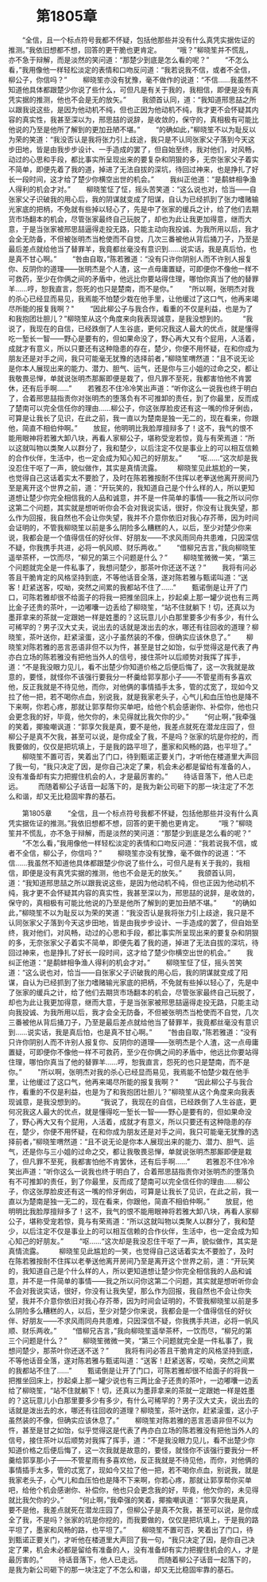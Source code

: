 # 　　第1805章 
　　“全信，且一个标点符号我都不怀疑，包括他那些并没有什么真凭实据佐证的推测。”我依旧想都不想，回答的更干脆也更肯定。
　　“哦？”柳晓笙并不慌乱，亦不急于辩解，而是淡然的笑问道：“那楚少到底是怎么看的呢？”
　　“不怎么看，”我用像他一样轻松淡定的表情和口吻反问道：“我若说我不信，或者不全信，柳公子，你信吗？”
　　柳晓笙亦没有犹豫，毫不做作的说道：“不信……我虽然不知道他具体都跟楚少你说了些什么，可但凡是有关于我的，我相信，即便是没有真凭实据的推测，他也不会是无的放矢。”
　　我颌首认同，道：“我知道邢思喆之所以跟我说这些，是因为他动机不纯，但也正因为他动机不纯，我才更不会怀疑其内容的真实性，我甚至深以为，邢思喆的说辞，是收敛的，保守的，真相极有可能比他说的乃至是他所了解到的更加丑陋不堪。”
　　“的确如此，”柳晓笙不以为耻反以为荣的笑道：“我没否认是我将张力引上歧途，我只是不认同张家父子落到今天这步田地，皆是由我步步设计、一手造成的罢了，但自始至终，我对他们，对风畅，动过的心思和手段，都比事实所呈现出来的要复杂和阴狠的多，无奈张家父子着实不简单，即便先着了我的道，掉进了无法自拔的深坑，待回过神来，也是挣扎了好长一段时间，这才给了楚少你横空出世的机会。”
　　我纠正他道：“是鹬蚌相争渔人得利的机会才对。”
　　柳晓笙怔了怔，摇头苦笑道：“这么说也对，恰当——自张家父子识破我的用心后，我的阴谋就变成了阳谋，自认为已经抓到了张力嗜赌输光家底的把柄，不免就有些掉以轻心了，先是中了张家的缓兵之计，给了他们去期货市场翻本的机会，尽管张家最终自己玩脱了，却也为此让我更加得意，继而大意，于是当张家被邢思喆逼得走投无路，只能主动向我投诚、为我所用以后，我才会全无防备，不但被张明杰当枪使而不自觉，几次三番被他从背后捅刀子，乃至是最后差点就给他当了替罪羊，我竟都丝毫没有意识到……说实话，我是真后怕，也是真不甘心啊。”
　　“咎由自取，”陈若雅道：“没有只许你阴别人而不许别人报复你、反阴你的道理——张明杰是个人渣，这一点毋庸置疑，可即便你不像他一样不可救药，至少在你俩之间的矛盾中，他远比你要站得住理，哪怕你真当了他的替罪羊……哼，恕我直言，怨死的也只是楚南，而不是你。”
　　"所以啊，张明杰对我的杀心已经显而易见，我焉能不怕楚少栽在他手里，让他缓过了这口气，他再来竭尽所能的报复我啊？"
　　“因此柳公子与我合作，看重的不仅是利益，也是为了和我抱团壮胆儿？”柳晓笙从这个角度来向我表现诚意，是我没想到的。
　　“我说了，我现在的自信，已经跌倒了人生谷底，更何况我这人最大的优点，就是懂得吃一堑长一智——野心是要有的，但如果命没了，野心再大又有个屁用，人活着，成就才有意义，所以只要还有这种隐患的存在，楚少，你便不用怀疑，在和你成为朋友还是对手之间，我只可能毫无犹豫的选择前者，”柳晓笙喟然道：“且不说无论是你本人展现出来的能力、潜力、胆气、运气，还是你与三小姐的过命之交，都让我敬畏忌惮，单就说张明杰那厮即便是栽了，但凡罪不至死，我都害怕他不肯罢休，还有后手啊……”
　　若雅忍不住冷冷笑出声道：“听你这么一说我也终于明白了，合着邢思喆指责你对张明杰的堕落负有不可推卸的责任，到了你最里，反而成了楚南可以完全信任你的理由……柳公子，你这张厚脸皮还有这一嘴的伶牙俐齿，可算是让我长了见识，在此之前，我一直以为楚南是独一无二的，现在看来，你跟他，简直不相伯仲啊。”
　　放屁，他明明比我脸厚擅辩多了！这不，我气的恨不能用眼神将若雅大卸八块，再看人家柳公子，堪称受宠若惊，竟与有荣焉道：“所以这就叫物以类聚人以群分了，我和楚少，以后注定不仅是事业上的可以相互信赖的合作伙伴，生活中，也一定会成为知心知己的好朋友。”
　　“呕……“这次却是我没忍住干呕了一声，貌似做作，其实是真情流露。
　　柳晓笙见此尴尬的一笑，也觉得自己这话着实太不要脸了，及时在陈若雅按耐不住挥以老拳送他离开房间乃至是离开这个世界之前，道：“开玩笑的，我知道自己是个什么样的人，所以更知道想让楚少你完全相信我的人品和诚意，并不是一件简单的事情——我之所以问你这第二个问题，其实就是想听听你会不会对我说实话，很好，你没有让我失望，那么作为回报，我自然也不会让你失望，我并不介意你依旧对我心存芥蒂，因为时间会证明的，不管我柳晓笙以前是多么阴险多么糟糕的人，以后，至少对楚少你来说，我都会是一个值得信任的好伙伴、好朋友——不求风雨同舟共患难，只因深信不疑，你我携手共进，必将一帆风顺、财乐两收。”
　　“借柳兄吉言，”我向柳晓笙遥举茶杯，一饮而尽，“柳兄的第三个问题是什么？”
　　柳晓笙微微一笑，“第三个问题就完全是一件私事了，我想问楚少，那茶叶你还送不送？”
　　我将有问必答且干脆肯定的风格坚持到底，不等他话音全落，遂对陈若雅与甄诺叫道：“送客！赶紧送客，哎呦，突然之间累的我都站不住了……”
　　甄诺倒是让开了门口，可陈若雅却很不给面子的将我一把推坐回床上，抄起桌上那一罐少说也有三两比金子还贵的茶叶，一边嘟囔一边丢给了柳晓笙，“站不住就躺下！切，还真以为墨菲拿来的茶就一定跟她一样是姓墨的？这玩意儿小白那里要多少有多少，有什么可稀罕的？男子汉大丈夫，说出去的话就是泼出去的水，哪还有往回收的道理？柳晓笙，茶叶送你，赶紧滚蛋，这小子虽然装的不像，但确实应该休息了。”
　　柳晓笙对陈若雅的恶言恶语非但不以为忤，甚至是甘之如饴，似乎觉得这是代表了冉亦白立场的陈若雅没有把他当外人的信号，接住茶叶以后顺势对我挥了挥手，道：“不是我没眼力见儿，看不出楚少你知道价格之后便后悔了，这一次我就是故意的，要怪，就怪你不该强行要我分一杯羹给郭享那小子——不管星雨有多喜欢他，反正我就是不待见他，而你，对他俩的事情插手太多，管的忒宽了，现如今又拉了他一把，若不喝你点血，别说我，就是我家老头子，心气儿和血压怕也是降不下来啊，你若心疼，那就让郭享帮你买单吧，给他个机会感谢你、补偿你，他也只会更念我的好，毕竟，他欠你的，未见得就比我欠你的少。”
　　“何止啊，”我牵强的笑着，揶揄嘲讽道：“郭享欠我是真，要不是他，我差点就死在潜龙庄园了，但柳公子是真不欠我，甚至可以说，是你成全了我，不是吗？张家的坑是你挖的，而我要做的，仅仅是把坑填上，于是我的路平坦了，墨家和风畅的路，也平坦了。”
　　柳晓笙不置可否，笑着出了门口，待到甄诺正要关门，才听他在楼道里大声回了我一句，“我只决定了因，是你自己决定了果，机会未必都是留给有准备的人，没有准备却有实力把握住机会的人，才是最厉害的。”
　　待话音落下，他人已走远。
　　而随着柳公子话音一起落下的，是我为新公司砸下的那一块注定了不怎么和谐，却又无比稳固牢靠的基石。

　　第1805章 
　　“全信，且一个标点符号我都不怀疑，包括他那些并没有什么真凭实据佐证的推测。”我依旧想都不想，回答的更干脆也更肯定。
　　“哦？”柳晓笙并不慌乱，亦不急于辩解，而是淡然的笑问道：“那楚少到底是怎么看的呢？”
　　“不怎么看，”我用像他一样轻松淡定的表情和口吻反问道：“我若说我不信，或者不全信，柳公子，你信吗？”
　　柳晓笙亦没有犹豫，毫不做作的说道：“不信……我虽然不知道他具体都跟楚少你说了些什么，可但凡是有关于我的，我相信，即便是没有真凭实据的推测，他也不会是无的放矢。”
　　我颌首认同，道：“我知道邢思喆之所以跟我说这些，是因为他动机不纯，但也正因为他动机不纯，我才更不会怀疑其内容的真实性，我甚至深以为，邢思喆的说辞，是收敛的，保守的，真相极有可能比他说的乃至是他所了解到的更加丑陋不堪。”
　　“的确如此，”柳晓笙不以为耻反以为荣的笑道：“我没否认是我将张力引上歧途，我只是不认同张家父子落到今天这步田地，皆是由我步步设计、一手造成的罢了，但自始至终，我对他们，对风畅，动过的心思和手段，都比事实所呈现出来的要复杂和阴狠的多，无奈张家父子着实不简单，即便先着了我的道，掉进了无法自拔的深坑，待回过神来，也是挣扎了好长一段时间，这才给了楚少你横空出世的机会。”
　　我纠正他道：“是鹬蚌相争渔人得利的机会才对。”
　　柳晓笙怔了怔，摇头苦笑道：“这么说也对，恰当——自张家父子识破我的用心后，我的阴谋就变成了阳谋，自认为已经抓到了张力嗜赌输光家底的把柄，不免就有些掉以轻心了，先是中了张家的缓兵之计，给了他们去期货市场翻本的机会，尽管张家最终自己玩脱了，却也为此让我更加得意，继而大意，于是当张家被邢思喆逼得走投无路，只能主动向我投诚、为我所用以后，我才会全无防备，不但被张明杰当枪使而不自觉，几次三番被他从背后捅刀子，乃至是最后差点就给他当了替罪羊，我竟都丝毫没有意识到……说实话，我是真后怕，也是真不甘心啊。”
　　“咎由自取，”陈若雅道：“没有只许你阴别人而不许别人报复你、反阴你的道理——张明杰是个人渣，这一点毋庸置疑，可即便你不像他一样不可救药，至少在你俩之间的矛盾中，他远比你要站得住理，哪怕你真当了他的替罪羊……哼，恕我直言，怨死的也只是楚南，而不是你。”
　　"所以啊，张明杰对我的杀心已经显而易见，我焉能不怕楚少栽在他手里，让他缓过了这口气，他再来竭尽所能的报复我啊？"
　　“因此柳公子与我合作，看重的不仅是利益，也是为了和我抱团壮胆儿？”柳晓笙从这个角度来向我表现诚意，是我没想到的。
　　“我说了，我现在的自信，已经跌倒了人生谷底，更何况我这人最大的优点，就是懂得吃一堑长一智——野心是要有的，但如果命没了，野心再大又有个屁用，人活着，成就才有意义，所以只要还有这种隐患的存在，楚少，你便不用怀疑，在和你成为朋友还是对手之间，我只可能毫无犹豫的选择前者，”柳晓笙喟然道：“且不说无论是你本人展现出来的能力、潜力、胆气、运气，还是你与三小姐的过命之交，都让我敬畏忌惮，单就说张明杰那厮即便是栽了，但凡罪不至死，我都害怕他不肯罢休，还有后手啊……”
　　若雅忍不住冷冷笑出声道：“听你这么一说我也终于明白了，合着邢思喆指责你对张明杰的堕落负有不可推卸的责任，到了你最里，反而成了楚南可以完全信任你的理由……柳公子，你这张厚脸皮还有这一嘴的伶牙俐齿，可算是让我长了见识，在此之前，我一直以为楚南是独一无二的，现在看来，你跟他，简直不相伯仲啊。”
　　放屁，他明明比我脸厚擅辩多了！这不，我气的恨不能用眼神将若雅大卸八块，再看人家柳公子，堪称受宠若惊，竟与有荣焉道：“所以这就叫物以类聚人以群分了，我和楚少，以后注定不仅是事业上的可以相互信赖的合作伙伴，生活中，也一定会成为知心知己的好朋友。”
　　“呕……“这次却是我没忍住干呕了一声，貌似做作，其实是真情流露。
　　柳晓笙见此尴尬的一笑，也觉得自己这话着实太不要脸了，及时在陈若雅按耐不住挥以老拳送他离开房间乃至是离开这个世界之前，道：“开玩笑的，我知道自己是个什么样的人，所以更知道想让楚少你完全相信我的人品和诚意，并不是一件简单的事情——我之所以问你这第二个问题，其实就是想听听你会不会对我说实话，很好，你没有让我失望，那么作为回报，我自然也不会让你失望，我并不介意你依旧对我心存芥蒂，因为时间会证明的，不管我柳晓笙以前是多么阴险多么糟糕的人，以后，至少对楚少你来说，我都会是一个值得信任的好伙伴、好朋友——不求风雨同舟共患难，只因深信不疑，你我携手共进，必将一帆风顺、财乐两收。”
　　“借柳兄吉言，”我向柳晓笙遥举茶杯，一饮而尽，“柳兄的第三个问题是什么？”
　　柳晓笙微微一笑，“第三个问题就完全是一件私事了，我想问楚少，那茶叶你还送不送？”
　　我将有问必答且干脆肯定的风格坚持到底，不等他话音全落，遂对陈若雅与甄诺叫道：“送客！赶紧送客，哎呦，突然之间累的我都站不住了……”
　　甄诺倒是让开了门口，可陈若雅却很不给面子的将我一把推坐回床上，抄起桌上那一罐少说也有三两比金子还贵的茶叶，一边嘟囔一边丢给了柳晓笙，“站不住就躺下！切，还真以为墨菲拿来的茶就一定跟她一样是姓墨的？这玩意儿小白那里要多少有多少，有什么可稀罕的？男子汉大丈夫，说出去的话就是泼出去的水，哪还有往回收的道理？柳晓笙，茶叶送你，赶紧滚蛋，这小子虽然装的不像，但确实应该休息了。”
　　柳晓笙对陈若雅的恶言恶语非但不以为忤，甚至是甘之如饴，似乎觉得这是代表了冉亦白立场的陈若雅没有把他当外人的信号，接住茶叶以后顺势对我挥了挥手，道：“不是我没眼力见儿，看不出楚少你知道价格之后便后悔了，这一次我就是故意的，要怪，就怪你不该强行要我分一杯羹给郭享那小子——不管星雨有多喜欢他，反正我就是不待见他，而你，对他俩的事情插手太多，管的忒宽了，现如今又拉了他一把，若不喝你点血，别说我，就是我家老头子，心气儿和血压怕也是降不下来啊，你若心疼，那就让郭享帮你买单吧，给他个机会感谢你、补偿你，他也只会更念我的好，毕竟，他欠你的，未见得就比我欠你的少。”
　　“何止啊，”我牵强的笑着，揶揄嘲讽道：“郭享欠我是真，要不是他，我差点就死在潜龙庄园了，但柳公子是真不欠我，甚至可以说，是你成全了我，不是吗？张家的坑是你挖的，而我要做的，仅仅是把坑填上，于是我的路平坦了，墨家和风畅的路，也平坦了。”
　　柳晓笙不置可否，笑着出了门口，待到甄诺正要关门，才听他在楼道里大声回了我一句，“我只决定了因，是你自己决定了果，机会未必都是留给有准备的人，没有准备却有实力把握住机会的人，才是最厉害的。”
　　待话音落下，他人已走远。
　　而随着柳公子话音一起落下的，是我为新公司砸下的那一块注定了不怎么和谐，却又无比稳固牢靠的基石。
